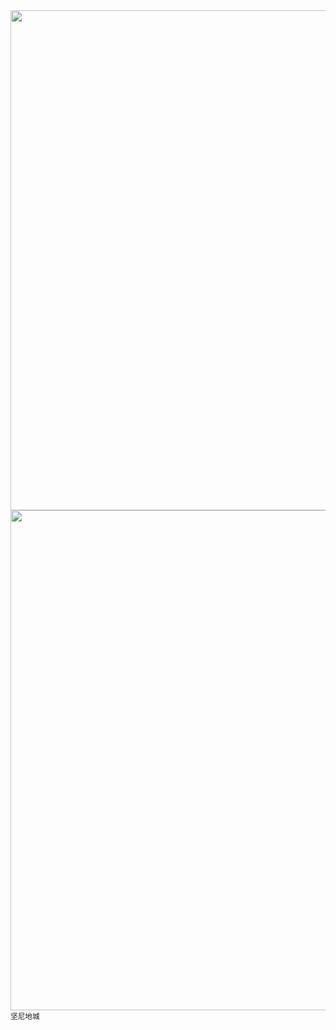<img src="https://cdn.jsdelivr.net/gh/lifeiny/imageField/kennedytown1_1.JPG" width="800" />
<img src="https://cdn.jsdelivr.net/gh/lifeiny/imageField/kennedytown1_2.JPG" width="800" />
<small>坚尼地城</small>  
